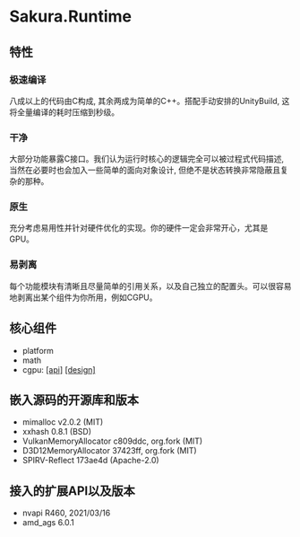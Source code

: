 # Sakura.Runtime

## 特性
### 极速编译
八成以上的代码由C构成, 其余两成为简单的C++。搭配手动安排的UnityBuild, 这将全量编译的耗时压缩到秒级。

### 干净
大部分功能暴露C接口。我们认为运行时核心的逻辑完全可以被过程式代码描述, 当然在必要时也会加入一些简单的面向对象设计, 但绝不是状态转换非常隐蔽且复杂的那种。

### 原生
充分考虑易用性并针对硬件优化的实现。你的硬件一定会非常开心，尤其是GPU。

### 易剥离
每个功能模块有清晰且尽量简单的引用关系，以及自己独立的配置头。可以很容易地剥离出某个组件为你所用，例如CGPU。

## 核心组件
- platform
- math
- cgpu: [[api]](include/cgpu/api.h) [[design]](src/gpu/cgpu/README.md)

## 嵌入源码的开源库和版本
- mimalloc v2.0.2 (MIT)
- xxhash 0.8.1 (BSD)
- VulkanMemoryAllocator c809ddc, org.fork (MIT)
- D3D12MemoryAllocator 37423ff, org.fork (MIT)
- SPIRV-Reflect 173ae4d (Apache-2.0)

## 接入的扩展API以及版本
- nvapi R460, 2021/03/16 
- amd_ags 6.0.1